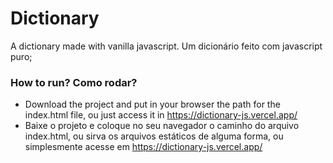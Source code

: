 # Dictionary

A dictionary made with vanilla javascript. Um dicionário feito com javascript puro;

### How to run? Como rodar?
- Download the project and put in your browser the path for the index.html file, ou just access it in https://dictionary-js.vercel.app/ 
- Baixe o projeto e coloque no seu navegador o caminho do arquivo index.html, ou sirva os arquivos estáticos de alguma forma, ou simplesmente acesse em https://dictionary-js.vercel.app/

